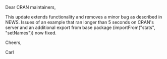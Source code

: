 Dear CRAN maintainers,

This update extends functionality and removes a minor bug as described in NEWS.  Issues of an example that ran longer than 5 seconds on CRAN's server and an additional export from base package (importFrom("stats", "setNames")) now fixed.

Cheers,

Carl
